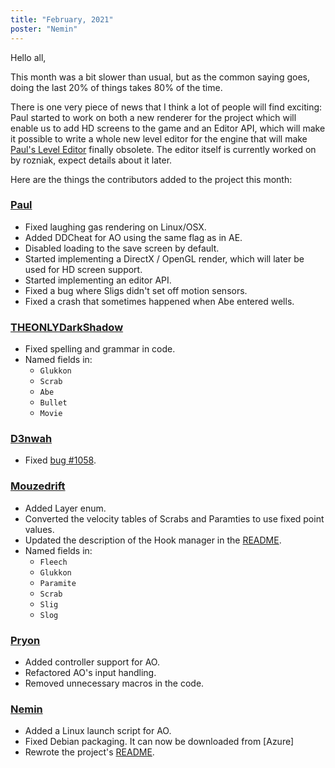 ```yaml
---
title: "February, 2021"
poster: "Nemin"
---
```


Hello all,

This month was a bit slower than usual, but as the common saying goes, doing the last 20% of things takes 80% of the time. 

There is one very piece of news that I think a lot of people will find exciting: Paul started to work on both a new renderer for the project which will enable us to add HD screens to the game and an Editor API, which will make it possible to write a whole new level editor for the engine that will make [Paul's Level Editor](/legacy) finally obsolete. The editor itself is currently worked on by rozniak, expect details about it later.

Here are the things the contributors added to the project this month: 

### [Paul]

* Fixed laughing gas rendering on Linux/OSX.
* Added DDCheat for AO using the same flag as in AE.
* Disabled loading to the save screen by default.
* Started implementing a DirectX / OpenGL render, which will later be used for HD screen support.
* Started implementing an editor API.
* Fixed a bug where Sligs didn't set off motion sensors.
* Fixed a crash that sometimes happened when Abe entered wells.

### [THEONLYDarkShadow]

* Fixed spelling and grammar in code.
* Named fields in:
    * `Glukkon`
    * `Scrab`
    * `Abe`
    * `Bullet`
    * `Movie`

### [D3nwah]

* Fixed [bug #1058](https://github.com/AliveTeam/alive_reversing/issues/1058).

### [Mouzedrift]

* Added Layer enum.
* Converted the velocity tables of Scrabs and Paramties to use fixed point values.
* Updated the description of the Hook manager in the [README].
* Named fields in:
    * `Fleech`
    * `Glukkon`
    * `Paramite`
    * `Scrab`
    * `Slig`
    * `Slog`

### [Pryon]

* Added controller support for AO.
* Refactored AO's input handling.
* Removed unnecessary macros in the code.

### [Nemin]

* Added a Linux launch script for AO.
* Fixed Debian packaging. It can now be downloaded from [Azure]
* Rewrote the project's [README].

[README]: https://github.com/AliveTeam/alive_reversing#relive

[Paul]: https://github.com/AliveTeam/alive_reversing/pulls?page=1&q=is%3Apr+is%3Aclosed+created%3A2021-02-01..2021-03-01+author%3Apaulsapps
[D3nwah]: https://github.com/AliveTeam/alive_reversing/pulls?q=is%3Apr+is%3Aclosed+created%3A2021-02-01..2021-03-01+author%3AD3nwah
[Mouzedrift]: https://github.com/AliveTeam/alive_reversing/pulls?q=is%3Apr+is%3Aclosed+created%3A2021-02-01..2021-03-01+author%3Amouzedrift
[LIJI32]: https://github.com/AliveTeam/alive_reversing/pulls?q=is%3Apr+is%3Aclosed+created%3A2021-02-01..2021-03-01+author%3ALIJI32
[Pryon]: https://github.com/AliveTeam/alive_reversing/pulls?q=is%3Apr+is%3Aclosed+created%3A2021-02-01..2021-03-01+author%3APryon
[THEONLYDarkShadow]: https://github.com/AliveTeam/alive_reversing/pulls?q=is%3Apr+is%3Aclosed+created%3A2021-02-01..2021-03-01+author%3ATHEONLYDarkShadow
[UltraStars3000]: https://github.com/AliveTeam/alive_reversing/pulls?q=is%3Apr+is%3Aclosed+created%3A2021-02-01..2021-03-01+author%3AUltraStars3000
[Nemin]: https://github.com/AliveTeam/alive_reversing/pulls?q=is%3Apr+is%3Aclosed+created%3A2021-02-01..2021-03-01+author%3ANemin32